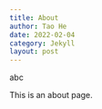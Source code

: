 ```yaml
---
title: About
author: Tao He
date: 2022-02-04
category: Jekyll
layout: post
---
```

abc


This is an about page.
